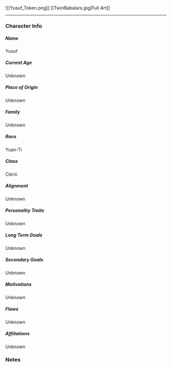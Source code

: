 ![[Yusuf_Token.png]]
[[TwinBabalars.jpg|Full Art]]

---
### Character Info

##### Name 
Yusuf 

##### Current Age
Unknown

##### Place of Origin
Unknown

##### Family
Unknown

##### Race
Yuan-Ti

##### Class
Cleric

##### Alignment
Unknown

##### Personality Traits
Unknown

##### Long Term Goals
Unknown

##### Secondary Goals
Unknown

##### Motivations
Unknown

##### Flaws
Unknown

##### Affiliations
Unknown

### Notes